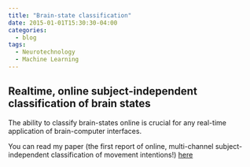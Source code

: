 ```yaml
---
title: "Brain-state classification"
date: 2015-01-01T15:30:30-04:00
categories:
  - blog
tags:
  - Neurotechnology
  - Machine Learning
---
```


## Realtime, online subject-independent classification of brain states

The ability to classify brain-states online is crucial for any real-time application of brain-computer interfaces.

You can read my paper (the first report of online, multi-channel subject-independent classification of movement intentions!) [here](https://journals.plos.org/plosone/article?id=10.1371/journal.pone.0159959)